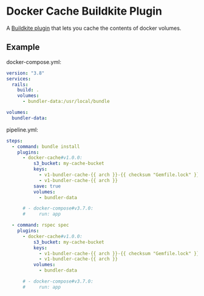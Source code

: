 # Docker Cache Buildkite Plugin

A [Buildkite plugin](https://buildkite.com/docs/plugins) that lets you cache the contents of docker volumes.

## Example

docker-compose.yml:
```yml
version: "3.8"
services:
  rails:
    build: .
    volumes:
      - bundler-data:/usr/local/bundle

volumes:
  bundler-data:
```

pipeline.yml:
```yml
steps:
  - command: bundle install
    plugins:
      - docker-cache#v1.0.0:
          s3_bucket: my-cache-bucket
          keys:
            - v1-bundler-cache-{{ arch }}-{{ checksum "Gemfile.lock" }}
            - v1-bundler-cache-{{ arch }}
          save: true
          volumes:
            - bundler-data

      # - docker-compose#v3.7.0:
      #     run: app

  - command: rspec spec
    plugins:
      - docker-cache#v1.0.0:
          s3_bucket: my-cache-bucket
          keys:
            - v1-bundler-cache-{{ arch }}-{{ checksum "Gemfile.lock" }}
            - v1-bundler-cache-{{ arch }}
          volumes:
            - bundler-data

      # - docker-compose#v3.7.0:
      #     run: app
```
